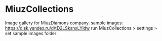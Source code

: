 # MiuzCollections
Image gallery for MiuzDiamons company.
sample images: https://disk.yandex.ru/d/tD2LSksnxLYldw
run MiuzCollections > settings > set sample images folder
